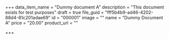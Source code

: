 +++
data_item_name = "Dummy document A"
description = "This document exists for test purposes"
draft = true
file_guid = "fff5b4b9-ad46-4202-88d4-81c201adae69"
id = "000001"
image = ""
name = "Dummy Document A"
price = "20.00"
product_url = ""

+++
